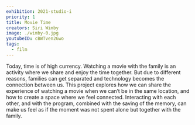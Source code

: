 ```yaml
---
exhibition: 2021-studio-i
priority: 1
title: Movie Time
creators: Siri Wimby
image: ./wimby-0.jpg
youtubeID: cBWTven2Gwo
tags:
  - film
---
```


Today, time is of high currency. Watching a movie with the family is an activity where we share and enjoy the time together. But due to different reasons, families can get separated and technology becomes the connection between us. This project explores how we can share the experience of watching a movie when we can’t be in the same location, and how to create a space where we feel connected. Interacting with each other, and with the program, combined with the saving of the memory, can make us feel as if the moment was not spent alone but together with the family. 
